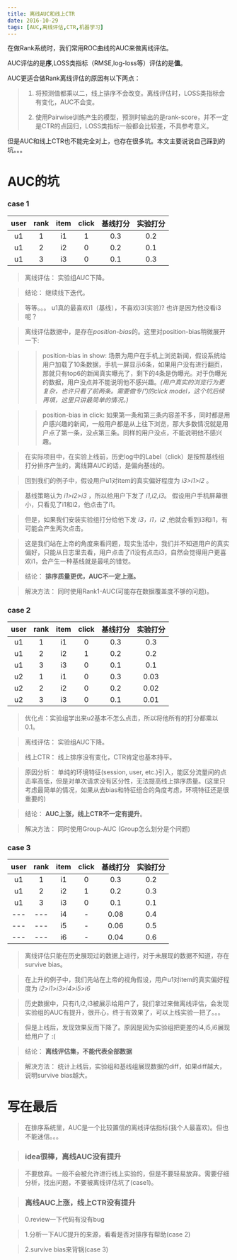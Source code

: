 ```yaml
---
title: 离线AUC和线上CTR
date: 2016-10-29
tags: [AUC,离线评估,CTR,机器学习]
---
```


在做Rank系统时，我们常用ROC曲线的AUC来做离线评估。

AUC评估的是**序**,LOSS类指标（RMSE,log-loss等）评估的是**值**。

AUC更适合做Rank离线评估的原因有以下两点：
> 1. 将预测值都乘以二，线上排序不会改变。离线评估时，LOSS类指标会有变化，AUC不会变。
> 
> 2. 使用Pairwise训练产生的模型，预测时输出的是rank-score，并不一定是CTR的点回归，LOSS类指标一般都会比较差，不具参考意义。

但是AUC和线上CTR也不能完全对上，也存在很多坑。本文主要说说自己踩到的坑。。。

<!--more-->


# AUC的坑 #

### case 1 ###

| user  | rank  | item  | click | 基线打分 | 实验打分 |
| :---: | :---: | :---: | :---: | :---:   | :---:   |
|  u1   |  1    | i1    |  1    | 0.3     | 0.2     |
|  u1   |  2    | i2    |  0    | 0.2     | 0.1     |
|  u1   |  3    | i3    |  0    | 0.1     | 0.3     |

> 离线评估： 实验组AUC下降。

> 结论： 继续线下迭代。

> 等等。。。 u1真的最喜欢i1（基线），不喜欢i3(实验)? 也许是因为他没看i3呢？

> 离线评估数据中，是存在*position-bias*的。这里对position-bias稍微展开一下:

> > position-bias in show: 场景为用户在手机上浏览新闻，假设系统给用户加载了10条数据，手机一屏显示6条，如果用户没有进行翻页，那就只有top6的新闻真实曝光了，剩下的4条是伪曝光。对于伪曝光的数据，用户没点并不能说明他不感兴趣。*(用户真实的浏览行为更复杂，也许只看了前两条。需要做专门的click model，这个坑后续再填，这里只讲最简单的情况。)*

> > position-bias in click: 如果第一条和第三条内容差不多，同时都是用户感兴趣的新闻，一般用户都是从上往下浏览，那大多数情况就是用户点了第一条，没点第三条。同样的用户没点，不能说明他不感兴趣。

> 在实际项目中，在实验上线前，历史log中的Label（click）是按照基线组打分排序产生的，离线算AUC的话，是偏向基线的。
 
> 回到我们的例子中，假设用户u1对item的真实偏好程度为 *i3>i1>i2* 。

> 基线策略认为 *i1>i2>i3* ，所以给用户下发了 *i1,i2,i3*。 假设用户手机屏幕很小，只看见了i1和i2，他点击了i1。

> 但是，如果我们安装实验组打分给他下发 *i3，i1，i2* ,他就会看到i3和i1，有可能会产生两次点击。

> 这是我们站在上帝的角度来看问题，现实生活中，我们并不知道用户的真实偏好，只能从日志里去看，用户点击了i1没有点击i3，自然会觉得用户更喜欢i1，会产生一种基线就是最吼的错觉。

> 结论： **排序质量更优，AUC不一定上涨。**

> 解决方法： 同时使用Rank1-AUC(可能存在数据覆盖度不够的问题)。

### case 2 ###

| user  | rank  | item  | click | 基线打分 | 实验打分 |
| :---: | :---: | :---: | :---: | :---:   | :---:   |
|  u1   |  1    | i1    |  0    | 0.3     | 0.3     |
|  u1   |  2    | i2    |  1    | 0.2     | 0.2     |
|  u1   |  3    | i3    |  0    | 0.1     | 0.1     |
|  u2   |  1    | i1    |  0    | 0.3     | 0.03    |
|  u2   |  2    | i2    |  0    | 0.2     | 0.02    |
|  u2   |  3    | i3    |  0    | 0.1     | 0.01    |
> 优化点：实验组学出来u2基本不怎么点击，所以将他所有的打分都乘以0.1。
 
> 离线评估： 实验组AUC下降。
 
> 线上CTR： 线上排序没有变化，CTR肯定也基本持平。
 
> 原因分析： 单纯的环境特征(session, user, etc.)引入，能区分流量间的点击率高低，但是对单次请求没有区分性，无法提高线上排序质量。(这里只考虑最简单的情况，如果从去bias和特征组合的角度考虑，环境特征还是很重要的)
 
> 结论： **AUC上涨，线上CTR不一定有提升**。

> 解决方法： 同时使用Group-AUC (Group怎么划分是个问题)

### case 3 ###

| user  | rank  | item  | click | 基线打分 | 实验打分 |
| :---: | :---: | :---: | :---: | :---:   | :---:   |
|  u1   |  1    | i1    |  0    | 0.3     | 0.2     |
|  u1   |  2    | i2    |  1    | 0.2     | 0.3     |
|  u1   |  3    | i3    |  0    | 0.1     | 0.1     |
|  ---  |  ---  | i4    |  -    | 0.08    | 0.4     |
|  ---  |  ---  | i5    |  -    | 0.06    | 0.5     |
|  ---  |  ---  | i6    |  -    | 0.04    | 0.6     |

> 离线评估只能在历史展现过的数据上进行，对于未展现的数据不知道，存在survive bias。

> 在上升的例子中，我们先站在上帝的视角假设，用户u1对item的真实偏好程度为 *i2>i1>i3>i4>i5>i6*

> 历史数据中，只有i1,i2,i3被展示给用户了，我们拿过来做离线评估，会发现实验组的AUC有提升，很开心，终于有效果了，可以上线实验一把了。。。

> 但是上线后，发现效果反而下降了。原因是因为实验组把更差的i4,i5,i6展现给用户了 :(

> 结论： **离线评估集，不能代表全部数据**

> 解决方法： 统计上线后，实验组和基线组展现数据的diff，如果diff越大，说明survive bias越大。


# 写在最后 #

> 在排序系统里，AUC是一个比较置信的离线评估指标(我个人最喜欢)。但也不能迷信。。。

> ### idea很棒，离线AUC没有提升 ###

> 不要放弃。一般不会被允许进行线上实验的，但是不要轻易放弃。需要仔细分析，找出问题，不要被离线评估坑了(case1)。

> ### 离线AUC上涨，线上CTR没有提升 ###

> 0.review一下代码有没有bug

> 1.分析一下AUC提升的来源，看看是否对排序有帮助(case 2)

> 2.survive bias来背锅(case 3) 